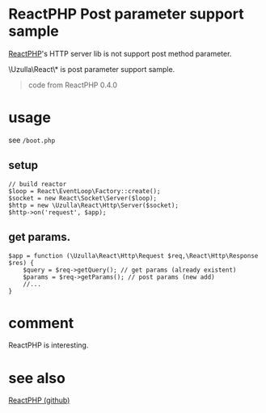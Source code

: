 ReactPHP Post parameter support sample
======================================

[ReactPHP](http://reactphp.org/)'s HTTP server lib is not support post method parameter.

\\Uzulla\\React\\* is post parameter support sample.

> code from ReactPHP 0.4.0

usage
=====

see `/boot.php`

## setup

```
// build reactor
$loop = React\EventLoop\Factory::create();
$socket = new React\Socket\Server($loop);
$http = new \Uzulla\React\Http\Server($socket);
$http->on('request', $app);
```

## get params.

```
$app = function (\Uzulla\React\Http\Request $req,\React\Http\Response $res) {
    $query = $req->getQuery(); // get params (already existent)
    $params = $req->getParams(); // post params (new add)
    //...
}
```

comment
=======

ReactPHP is interesting.

see also
========

[ReactPHP (github)](https://github.com/reactphp/react)